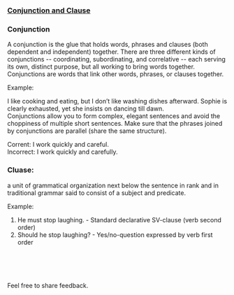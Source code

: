### [Conjunction and Clause](https://Prayuja-Teli.github.io/Blog/Conjunctionclause)<br/>

### Conjunction<br/>

A conjunction is the glue that holds words, phrases and clauses (both dependent and independent) together. There are three different kinds of conjunctions -- coordinating, subordinating, and correlative -- each serving its own, distinct purpose, but all working to bring words together.<br/>
Conjunctions are words that link other words, phrases, or clauses together.<br/>

Example:<br/>

I like cooking and eating, but I don’t like washing dishes afterward. Sophie is clearly exhausted, yet she insists on dancing till dawn.<br/>
Conjunctions allow you to form complex, elegant sentences and avoid the choppiness of multiple short sentences. Make sure that the phrases joined by conjunctions are parallel (share the same structure).<br/>

Corrent: I work quickly and careful.<br/>
Incorrect: I work quickly and carefully.<br/>

### Cluase:<br/>

a unit of grammatical organization next below the sentence in rank and in traditional grammar said to consist of a subject and predicate.<br/>

Example:<br/>
1. He must stop laughing. - Standard declarative SV-clause (verb second order)<br/>
2. Should he stop laughing? - Yes/no-question expressed by verb first order<br/><br/><br/><br/><br/>


Feel free to share feedback.

